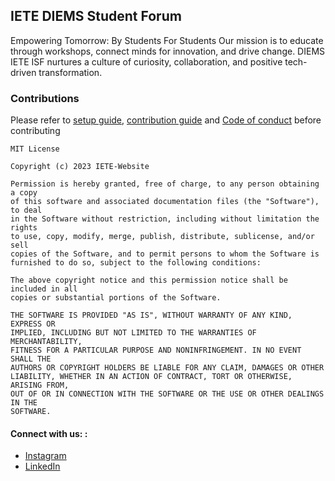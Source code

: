 ## IETE DIEMS Student Forum

Empowering Tomorrow: By Students For Students
Our mission is to educate through workshops, connect minds for innovation, and drive change. DIEMS IETE ISF nurtures a culture of curiosity, collaboration, and positive tech-driven transformation.


 ### Contributions
 Please refer to [setup guide](https://github.com/adityasimant/IETE-Website/blob/main/setup.md), [contribution guide](https://github.com/jivan3003/IETE-Website/blob/main/contributing.md) and [Code of conduct](https://github.com/DIEMS-HUB/IETE-Website/blob/main/CODE_OF_CONDUCT.md) before contributing

```
MIT License

Copyright (c) 2023 IETE-Website

Permission is hereby granted, free of charge, to any person obtaining a copy
of this software and associated documentation files (the "Software"), to deal
in the Software without restriction, including without limitation the rights
to use, copy, modify, merge, publish, distribute, sublicense, and/or sell
copies of the Software, and to permit persons to whom the Software is
furnished to do so, subject to the following conditions:

The above copyright notice and this permission notice shall be included in all
copies or substantial portions of the Software.

THE SOFTWARE IS PROVIDED "AS IS", WITHOUT WARRANTY OF ANY KIND, EXPRESS OR
IMPLIED, INCLUDING BUT NOT LIMITED TO THE WARRANTIES OF MERCHANTABILITY,
FITNESS FOR A PARTICULAR PURPOSE AND NONINFRINGEMENT. IN NO EVENT SHALL THE
AUTHORS OR COPYRIGHT HOLDERS BE LIABLE FOR ANY CLAIM, DAMAGES OR OTHER
LIABILITY, WHETHER IN AN ACTION OF CONTRACT, TORT OR OTHERWISE, ARISING FROM,
OUT OF OR IN CONNECTION WITH THE SOFTWARE OR THE USE OR OTHER DEALINGS IN THE
SOFTWARE.
```


#### Connect with us: : 
- [Instagram](https://instagram.com/iete_diems?igshid=mzrlodbinwflza==)
- [LinkedIn](https://www.linkedin.com/company/iete-diems-isf/)
